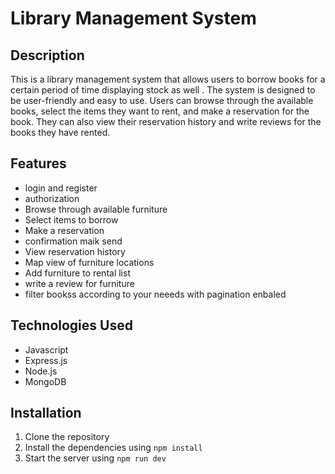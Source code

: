 # Library Management System

## Description

This is a library management system that allows users to borrow books for a certain period of time displaying stock as well . The system is designed to be user-friendly and easy to use. Users can browse through the available books, select the items they want to rent, and make a reservation for the book. They can also view their reservation history and write reviews for the books they have rented.

## Features

- login and register
- authorization
- Browse through available furniture
- Select items to borrow
- Make a reservation
- confirmation maik send
- View reservation history
- Map view of furniture locations
- Add furniture to rental list
- write a review for furniture
- filter bookss according to your neeeds with pagination enbaled

## Technologies Used

- Javascript
- Express.js
- Node.js
- MongoDB

## Installation

1. Clone the repository
2. Install the dependencies using `npm install`
3. Start the server using `npm run dev`

